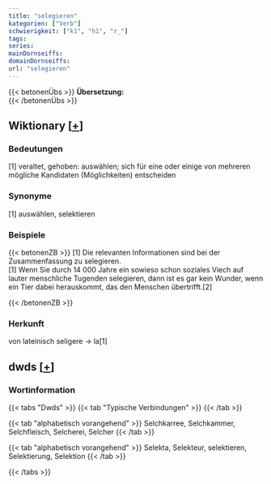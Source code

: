 ```yaml
---
title: "selegieren"
kategorien: ["Verb"]
schwierigkeit: ["k1", "h1", "r_"]
tags:
series:
mainDornseiffs:
domainDornseiffs:
url: "selegieren"
---
```


{{< betonenÜbs >}}
**Übersetzung:**  
{{< /betonenÜbs >}}

## Wiktionary [[+](https://de.wiktionary.org/wiki/selegieren)]

### Bedeutungen
[1] veraltet, gehoben: auswählen; sich für eine oder einige von mehreren mögliche Kandidaten (Möglichkeiten) entscheiden  

### Synonyme
[1] auswählen, selektieren  

### Beispiele
{{< betonenZB >}}
[1] Die relevanten Informationen sind bei der Zusammenfassung zu selegieren.  
[1] Wenn Sie durch 14 000 Jahre ein sowieso schon soziales Viech auf lauter menschliche Tugenden selegieren, dann ist es gar kein Wunder, wenn ein Tier dabei herauskommt, das den Menschen übertrifft.[2]  

{{< /betonenZB >}}
### Herkunft
von lateinisch seligere → la[1]  



## dwds [[+](https://www.dwds.de/wb/selegieren)]

### Wortinformation
{{< tabs "Dwds" >}}
{{< tab "Typische Verbindungen" >}}
{{< /tab >}}

{{< tab "alphabetisch vorangehend" >}}
Selchkarree, Selchkammer, Selchfleisch, Selcherei, Selcher
{{< /tab >}}

{{< tab "alphabetisch vorangehend" >}}
Selekta, Selekteur, selektieren, Selektierung, Selektion
{{< /tab >}}

{{< /tabs >}}

